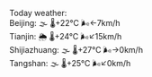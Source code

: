 Today weather:  
Beijing: 🌫  🌡️+22°C 🌬️←7km/h  
Tianjin: 🌦 🌡️+24°C 🌬️↙15km/h  
Shijiazhuang: 🌫  🌡️+27°C 🌬️→0km/h  
Tangshan: 🌫  🌡️+25°C 🌬️↙0km/h  
